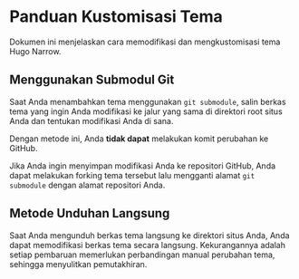 # Panduan Kustomisasi Tema

Dokumen ini menjelaskan cara memodifikasi dan mengkustomisasi tema Hugo Narrow.

## Menggunakan Submodul Git

Saat Anda menambahkan tema menggunakan `git submodule`, salin berkas tema yang ingin Anda modifikasi ke jalur yang sama di direktori root situs Anda dan tentukan modifikasi Anda di sana.

Dengan metode ini, Anda **tidak dapat** melakukan komit perubahan ke GitHub.

Jika Anda ingin menyimpan modifikasi Anda ke repositori GitHub, Anda dapat melakukan forking tema tersebut lalu mengganti alamat `git submodule` dengan alamat repositori Anda.

## Metode Unduhan Langsung
Saat Anda mengunduh berkas tema langsung ke direktori situs Anda, Anda dapat memodifikasi berkas tema secara langsung. Kekurangannya adalah setiap pembaruan memerlukan perbandingan manual perubahan tema, sehingga menyulitkan pemutakhiran.